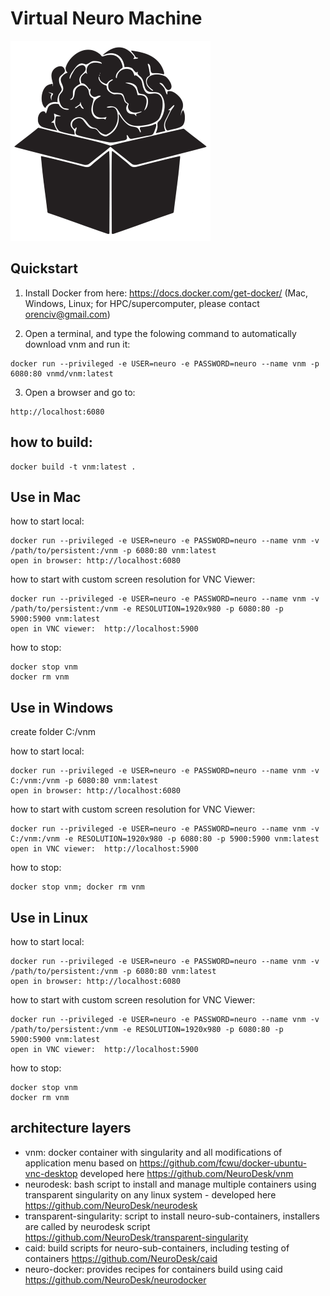 # Virtual Neuro Machine
![VNM Logo](virtualneuromachine_logo_small.png)


## Quickstart
1. Install Docker from here: https://docs.docker.com/get-docker/ (Mac, Windows, Linux; for HPC/supercomputer, please contact orenciv@gmail.com)

2. Open a terminal, and type the folowing command to automatically download vnm and run it: 
```
docker run --privileged -e USER=neuro -e PASSWORD=neuro --name vnm -p 6080:80 vnmd/vnm:latest
```

3. Open a browser and go to:
```
http://localhost:6080
```

## how to build:
```
docker build -t vnm:latest .
```

## Use in Mac
how to start local:
```
docker run --privileged -e USER=neuro -e PASSWORD=neuro --name vnm -v /path/to/persistent:/vnm -p 6080:80 vnm:latest
open in browser: http://localhost:6080
```

how to start with custom screen resolution for VNC Viewer:
```
docker run --privileged -e USER=neuro -e PASSWORD=neuro --name vnm -v /path/to/persistent:/vnm -e RESOLUTION=1920x980 -p 6080:80 -p 5900:5900 vnm:latest 
open in VNC viewer:  http://localhost:5900
```

how to stop:
```
docker stop vnm
docker rm vnm
```


## Use in Windows
create folder C:/vnm

how to start local:
```
docker run --privileged -e USER=neuro -e PASSWORD=neuro --name vnm -v C:/vnm:/vnm -p 6080:80 vnm:latest
open in browser: http://localhost:6080
```

how to start with custom screen resolution for VNC Viewer:
```
docker run --privileged -e USER=neuro -e PASSWORD=neuro --name vnm -v C:/vnm:/vnm -e RESOLUTION=1920x980 -p 6080:80 -p 5900:5900 vnm:latest 
open in VNC viewer:  http://localhost:5900
```

how to stop:
```
docker stop vnm; docker rm vnm
```


## Use in Linux
how to start local:
```
docker run --privileged -e USER=neuro -e PASSWORD=neuro --name vnm -v /path/to/persistent:/vnm -p 6080:80 vnm:latest
open in browser: http://localhost:6080
```

how to start with custom screen resolution for VNC Viewer:
```
docker run --privileged -e USER=neuro -e PASSWORD=neuro --name vnm -v /path/to/persistent:/vnm -e RESOLUTION=1920x980 -p 6080:80 -p 5900:5900 vnm:latest 
open in VNC viewer:  http://localhost:5900
```

how to stop:
```
docker stop vnm
docker rm vnm
```


## architecture layers
- vnm: docker container with singularity and all modifications of application menu based on  https://github.com/fcwu/docker-ubuntu-vnc-desktop developed here https://github.com/NeuroDesk/vnm
- neurodesk: bash script to install and manage multiple containers using transparent singularity on any linux system - developed here https://github.com/NeuroDesk/neurodesk
- transparent-singularity: script to install neuro-sub-containers, installers are called by neurodesk script https://github.com/NeuroDesk/transparent-singularity
- caid: build scripts for neuro-sub-containers, including testing of containers https://github.com/NeuroDesk/caid
- neuro-docker: provides recipes for containers build using caid https://github.com/NeuroDesk/neurodocker

